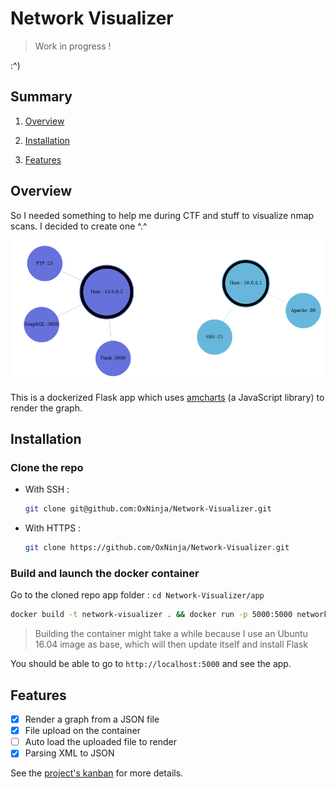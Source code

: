 # Network Visualizer

> Work in progress !

:^)

## Summary

1. [Overview](#overview)

2. [Installation](#installation)

3. [Features](#features)

## Overview

So I needed something to help me during CTF and stuff to visualize nmap scans. I decided to create one ^.^

![Overview of the app](overview.png)

This is a dockerized Flask app which uses [amcharts](https://www.amcharts.com/) (a JavaScript library) to render the graph.

## Installation

### Clone the repo

* With SSH :

    ```bash
    git clone git@github.com:OxNinja/Network-Visualizer.git
    ```

* With HTTPS :

    ```bash
    git clone https://github.com/OxNinja/Network-Visualizer.git
    ```

### Build and launch the docker container

Go to the cloned repo app folder : `cd Network-Visualizer/app`

```bash
docker build -t network-visualizer . && docker run -p 5000:5000 network-vizualizer
```

> Building the container might take a while because I use an Ubuntu 16.04 image as base, which will then update itself and install Flask

You should be able to go to `http://localhost:5000` and see the app.

## Features

- [x] Render a graph from a JSON file
- [x] File upload on the container
- [ ] Auto load the uploaded file to render
- [x] Parsing XML to JSON

See the [project's kanban](https://github.com/OxNinja/Network-Visualizer/projects/1) for more details.

